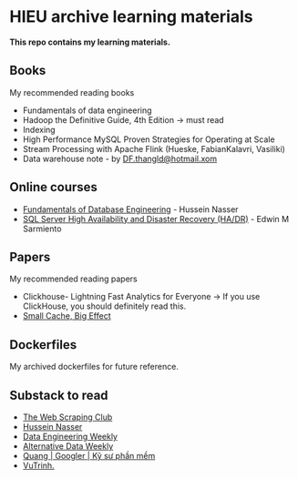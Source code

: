 # HIEU archive learning materials

**This repo contains my learning materials.**

## Books
My recommended reading books

- Fundamentals of data engineering
- Hadoop the Definitive Guide, 4th Edition → must read
- Indexing
- High Performance MySQL Proven Strategies for Operating at Scale
- Stream Processing with Apache Flink (Hueske, FabianKalavri, Vasiliki)
- Data warehouse note - by DF.thangld@hotmail.xom

## Online courses

- [Fundamentals of Database Engineering](https://www.udemy.com/course/database-engines-crash-course) - Hussein Nasser
- [SQL Server High Availability and Disaster Recovery (HA/DR)](https://www.udemy.com/course/sqlserverhadrdeepdive/?couponCode=PMNVD2525) - Edwin M Sarmiento

## Papers
My recommended reading papers

- Clickhouse- Lightning Fast Analytics for Everyone → If you use ClickHouse, you should definitely read this.
- [Small Cache, Big Effect](https://www.researchgate.net/publication/241622631_Small_cache_big_effect_Provable_load_balancing_for_randomly_partitioned_cluster_services)

## Dockerfiles
My archived dockerfiles for future reference.

## Substack to read

- [The Web Scraping Club](https://substack.thewebscraping.club)
- [Hussein Nasser](https://hnasr.substack.com)
- [Data Engineering Weekly](https://www.dataengineeringweekly.com)
- [Alternative Data Weekly](https://farrall.substack.com)
- [Quang | Googler | Kỹ sư phần mềm](https://quanghoang.substack.com)
- [VuTrinh.](https://vutr.substack.com)
